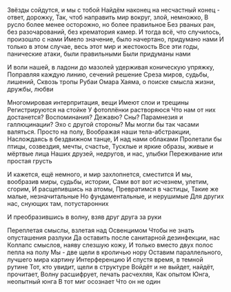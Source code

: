 Звёзды сойдутся, и мы с тобой
Найдём наконец на несчастный конец - ответ, дорожку,
Так, чтоб направить мир вокруг, злой, немножко, 
В русло более менее осторожно, но более правильное
Без рваных ран, без разочарований, без крематория камер.
И тогда всё, что случилось, произошло с нами
Имело значение, было начертано, придумано нами
И только в этом случае, весь этот мир и жестокость
Все эти годы, панические атаки, были правильными
Были придуманы нами




И воли нашей, в ладони до мазолей удерживая коническую упряжку, 
Поправляя каждую линию, сечений решение
Среза миров, судьбы, лишений, 
Сквозь тропы Рубаи Омара Хаяма, о поиске смысла жизни, дружбы, любви


Многомировая интерпритация, вещи
Имеют слои и трещины
Регистрируются на стойке
У фотоплёнки растворяюся
Что нам от них достанется?
Воспоминания? Дежавю? Сны?
Парамнезия и галлюцинации? 
Эхо с другой стороны?
Мы могли бы так часами валяться.
Просто на полу,
Воображая наши тела-абстракции,
Наслождаясь в бездвижном танце,
И над нами облаками
Пролетали бы птицы, созвездия, мечты, счастье, 
Тусклые и яркие образы, живые и мёртвые лица
Наших друзей, недругов, и нас, улыбки
Переживание или простая грусть

И кажется, ещё немного, и мир захлопнется, сместится
И мы, вообразив миры, судьбы, истории,
Сами вот вот исчезнем, улетим, сгорим, 
И расщепившись на атомы, 
Превратимся в частицы, 
Такие же малые, незначитальные
Но фундаментальные, и нерушимые
Для других нас, снующих там, потустаронних

И преобразившись в волну, взяв друг друга за руки

Переплетая смыслы, взлетая над Освенцимом
Чтобы не знать опусташения разлуки
Да оставить после санитарной дезинфекции, нас
Коллапс смыслов, наяву слезшую кожу,
И только вместо двух полос пепла на полу
Мы - две щели в кроличью нору
Оставим параллельного, лучшего мира картину
Интерференцию
И спустя время, в темной рутине
Тот, кто увидит, щели в структуре
Войдёт и не выйдет, найдёт, прочитает,
Волну расшифрует, печать расчехляя,
Как опытом Юнга, неопытный юнга
В тот миг осознает
Что он не один
